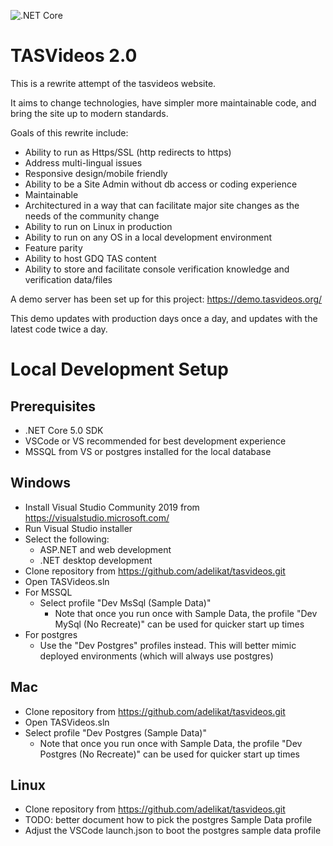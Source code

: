 ![.NET Core](https://github.com/adelikat/tasvideos/workflows/.NET%20Core/badge.svg)

# TASVideos 2.0
This is a rewrite attempt of the tasvideos website.

It aims to change technologies, have simpler more maintainable code, and bring the site up to modern standards.

Goals of this rewrite include:
- Ability to run as Https/SSL (http redirects to https)
- Address multi-lingual issues
- Responsive design/mobile friendly
- Ability to be a Site Admin without db access or coding experience
- Maintainable
- Architectured in a way that can facilitate major site changes as the needs of the community change
- Ability to run on Linux in production
- Ability to run on any OS in a local development environment
- Feature parity
- Ability to host GDQ TAS content
- Ability to store and facilitate console verification knowledge and verification data/files

A demo server has been set up for this project:
https://demo.tasvideos.org/

This demo updates with production days once a day, and updates with the latest code twice a day.

# Local Development Setup

## Prerequisites
- .NET Core 5.0 SDK
- VSCode or VS recommended for best development experience
- MSSQL from VS or postgres installed for the local database

## Windows
- Install Visual Studio Community 2019 from https://visualstudio.microsoft.com/
- Run Visual Studio installer
- Select the following:
	- ASP.NET and web development
	- .NET desktop development
- Clone repository from https://github.com/adelikat/tasvideos.git
- Open TASVideos.sln
- For MSSQL
	- Select profile "Dev MsSql (Sample Data)"
		- Note that once you run once with Sample Data, the profile "Dev MySql (No Recreate)" can be used for quicker start up times
- For postgres
	- Use the "Dev Postgres" profiles instead.  This will better mimic deployed environments (which will always use postgres)

## Mac
- Clone repository from https://github.com/adelikat/tasvideos.git
- Open TASVideos.sln
- Select profile "Dev Postgres (Sample Data)"
	- Note that once you run once with Sample Data, the profile "Dev Postgres (No Recreate)" can be used for quicker start up times

## Linux
- Clone repository from https://github.com/adelikat/tasvideos.git
- TODO: better document how to pick the postgres Sample Data profile
- Adjust the VSCode launch.json to boot the postgres sample data profile
